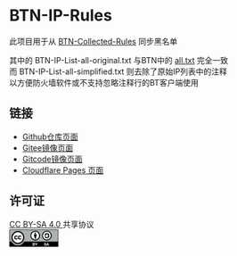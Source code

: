 # BTN-IP-Rules

此项目用于从 [BTN-Collected-Rules](https://github.com/PBH-BTN/BTN-Collected-Rules) 同步黑名单  

其中的 BTN-IP-List-all-original.txt 与BTN中的 [all.txt](https://github.com/PBH-BTN/BTN-Collected-Rules/blob/main/combine/all.txt) 完全一致  
而 BTN-IP-List-all-simplified.txt 则去除了原始IP列表中的注释  
以方便防火墙软件或不支持忽略注释行的BT客户端使用  

## 链接

* [Github仓库页面](https://github.com/ie123610/BTN-IP-LIST)
* [Gitee镜像页面](https://gitee.com/ie128480_0/BTN-IP-LIST)
* [Gitcode镜像页面](https://gitcode.com/ie128480/BTN-IP-LIST/overview)
* [Cloudflare Pages 页面](https://btn-ip-list.pages.dev/pages/main-page.htm)

## 许可证

[CC BY-SA 4.0 ](https://creativecommons.org/licenses/by-sa/4.0/deed.zh-hans)共享协议  
<img src="./by-sa.png" width=88 height=31 />

